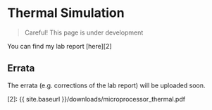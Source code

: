 # Thermal Simulation


> Careful! This page is under development

You can find my lab report [here][2]


## Errata
The errata (e.g. corrections of the lab report) will be uploaded soon.



[2]: {{ site.baseurl }}/downloads/microprocessor_thermal.pdf